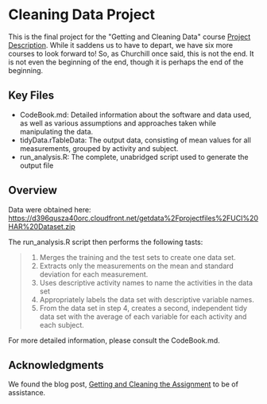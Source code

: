 # Cleaning Data Project


This is the final project for the "Getting and Cleaning Data" course [Project Description](https://www.coursera.org/learn/data-cleaning/peer/FIZtT/getting-and-cleaning-data-course-project).  While it
 saddens us to have to depart, we have six more courses to look forward to!  So, as Churchill once said, this is not the end.  It is not even the beginning of the end, though it is perhaps the end of the beginning.



## Key Files
* CodeBook.md:  Detailed information about the software and data used, as well as various assumptions and approaches taken while manipulating the data.
* tidyData.rTableData:  The output data, consisting of mean values for all measurements, grouped by activity and subject.
* run_analysis.R:  The complete, unabridged script used to generate the output file



## Overview
Data were obtained here:
https://d396qusza40orc.cloudfront.net/getdata%2Fprojectfiles%2FUCI%20HAR%20Dataset.zip

The run_analysis.R script then performs the following tasts:
> 1. Merges the training and the test sets to create one data set.
> 1. Extracts only the measurements on the mean and standard deviation for each measurement.
> 1. Uses descriptive activity names to name the activities in the data set
> 1. Appropriately labels the data set with descriptive variable names.
> 1. From the data set in step 4, creates a second, independent tidy data set with the average of each variable for each activity and each subject.

For more detailed information, please consult the CodeBook.md.

## Acknowledgments
We found the blog post, [Getting and Cleaning the Assignment](https://thoughtfulbloke.wordpress.com/2015/09/09/getting-and-cleaning-the-assignment/) to be of assistance.